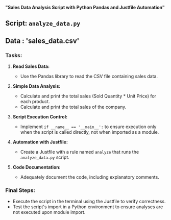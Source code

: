**"Sales Data Analysis Script with  Python Pandas and Justfile Automation"**

## Script: `analyze_data.py`

## Data : 'sales_data.csv'

### Tasks:

1. **Read Sales Data:**
   - Use the Pandas library to read the CSV file containing sales data.

2. **Simple Data Analysis:**
   - Calculate and print the total sales (Sold Quantity * Unit Price) for each product.
   - Calculate and print the total sales of the company.

3. **Script Execution Control:**
   - Implement `if __name__ == '__main__':` to ensure execution only when the script is called directly, not when imported as a module.

4. **Automation with Justfile:**
   - Create a Justfile with a rule named `analyze` that runs the `analyze_data.py` script.

5. **Code Documentation:**
   - Adequately document the code, including explanatory comments.

### Final Steps:

- Execute the script in the terminal using the Justfile to verify correctness.
- Test the script's import in a Python environment to ensure analyses are not executed upon module import.




